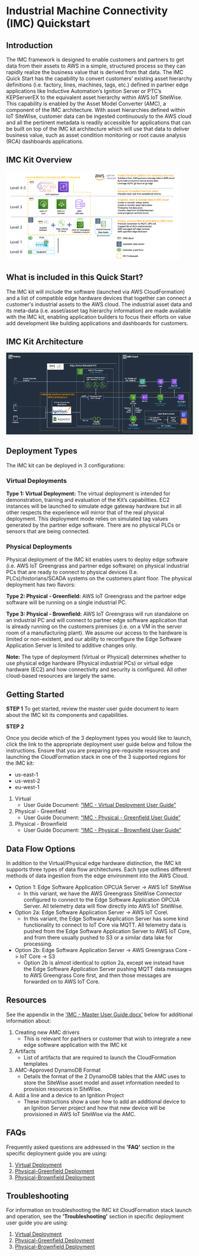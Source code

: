 # Industrial Machine Connectivity (IMC) Quickstart

## Introduction
The IMC framework is designed to enable customers and partners to get data from their assets to AWS in a simple, structured process so they can rapidly realize the business value that is derived from that data. The IMC Quick Start has the capability to convert customers’ existing asset hierarchy definitions (i.e. factory, lines, machines, tags, etc.) defined in partner edge applications like Inductive Automation’s Ignition Server or PTC’s KEPServerEX to the equivalent asset hierarchy within AWS IoT SiteWise. This capability is enabled by the Asset Model Converter (AMC), a component of the IMC architecture. With asset hierarchies defined within IoT SiteWise, customer data can be ingested continuously to the AWS cloud and all the pertinent metadata is readily accessible for applications that can be built on top of the IMC kit architecture which will use that data to deliver business value, such as asset condition monitoring or root cause analysis (RCA) dashboards applications.

## IMC Kit Overview
![IMC-Kit Overview](/documentation/images/IMC-Overview.png)

## What is included in this Quick Start?
The IMC kit will include the software (launched via AWS CloudFormation) and a list of compatible edge hardware devices that together can connect a customer's industrial assets to the AWS cloud. The industrial asset data and its meta-data (i.e. asset/asset tag hierarchy information) are made available with the IMC kit, enabling application builders to focus their efforts on value add development like building applications and dashboards for customers.

## IMC Kit Architecture
![IMC-Kit Overview](/documentation/images/IMC-Architecture.png)

## Deployment Types

The IMC kit can be deployed in 3 configurations:

### Virtual Deployments
**Type 1: Virtual Deployment:** The virtual deployment is intended for demonstration, training and evaluation of the Kit’s capabilities. EC2 instances will be launched to simulate edge gateway hardware but in all other respects the experience will mirror that of the real physical deployment. This deployment mode relies on simulated tag values generated by the partner edge software. There are no physical PLCs or sensors that are being connected.

### Physical Deployments
Physical deployment of the IMC kit enables users to deploy edge software (i.e. AWS IoT Greengrass and partner edge software) on physical industrial PCs that are ready to connect to physical devices (I.e. PLCs)/historians/SCADA systems on the customers plant floor. The physical deployment has two flavors:

**Type 2: Physical - Greenfield:** AWS IoT Greengrass and the partner edge software will be running on a single industrial PC.

**Type 3: Physical - Brownfield:** AWS IoT Greengrass will run standalone on an industrial PC and will connect to partner edge software application that is already running on the customers premises (i.e. on a VM in the server room of a manufacturing plant). We assume our access to the hardware is limited or non-existent, and our ability to reconfigure the Edge Software Application Server is limited to additive changes only.

**Note:**
The type of deployment (Virtual or Physical) determines whether to use physical edge hardware (Physical industrial PCs) or virtual edge hardware (EC2) and how connectivity and security is configured. All other cloud-based resources are largely the same.

## Getting Started

**STEP 1**
To get started, review the master user guide document to learn about the IMC kit its components and capabilities.

**STEP 2**

Once you decide which of the 3 deployment types you would like to launch, click the link to the appropriate deployment user guide below and follow the instructions. Ensure that you are preparing pre-requisite resources and launching the CloudFormation stack in one of the 3 supported regions for the IMC kit:
-	us-east-1
-	us-west-2
-	eu-west-1

1. Virtual
    - User Guide Document: [“IMC - Virtual Deployment User Guide”](https://github.com/aws-quickstart/quickstart-aws-industrial-machine-connectivity/raw/master/documentation/IMC%20-%20Virtual%20Deployment%20User%20Guide.docx)
2. Physical - Greenfield
    - User Guide Document: [“IMC - Physical - Greenfield User Guide”](https://github.com/aws-quickstart/quickstart-aws-industrial-machine-connectivity/raw/master/documentation/IMC%20-%20Physical-Greenfield%20Deployment%20User%20Guide.docx)
3. Physical - Brownfield
    - User Guide Document: [“IMC - Physical - Brownfield User Guide”](https://github.com/aws-quickstart/quickstart-aws-industrial-machine-connectivity/raw/master/documentation/IMC%20-%20Physical-Brownfield%20Deployment%20User%20Guide.docx)

## Data Flow Options

In addition to the Virtual/Physical edge hardware distinction, the IMC kit supports three types of data flow architectures. Each type outlines different methods of data ingestion from the edge environment into the AWS Cloud. 

- Option 1: Edge Software Application OPCUA Server -> AWS IoT SiteWise
    - In this variant, we have the AWS Greengrass SiteWise Connector configured to connect to the Edge Software Application OPCUA Server. All telemetry data will flow directly into AWS IoT SiteWise.
- Option 2a: Edge Software Application Server -> AWS IoT Core\
    - In this variant, the Edge Software Application Server has some kind functionality to connect to IoT Core via MQTT. All telemetry data is pushed from the Edge Software Application Server to AWS IoT Core, and from there usually pushed to S3 or a similar data lake for processing.
- Option 2b: Edge Software Application Server -> AWS Greengrass Core -> IoT Core -> S3
    - Option 2b is almost identical to option 2a, except we instead have the Edge Software Application Server pushing MQTT data messages to AWS Greengrass Core first, and then those messages are forwarded on to AWS IoT Core.

## Resources
See the appendix in the ['IMC - Master User Guide.docx'](https://github.com/aws-quickstart/quickstart-aws-industrial-machine-connectivity/raw/develop/documentation/IMC%20-%20Master%20User%20Guide.docx) below for additional information about:
1.	Creating new AMC drivers
    - This is relevant for partners or customer that wish to integrate a new edge software application with the IMC kit
2.	Artifacts
    - List of artifacts that are required to launch the CloudFormation templates
3.	AMC-Approved DynamoDB Format
    - Details the format of the 2 DynamoDB tables that the AMC uses to store the SiteWise asset model and asset information needed to provision resources in SiteWise.
4.	Add a line and a device to an Ignition Project
    - These instructions show a user how to add an additional device to an Ignition Server project and how that new device will be provisioned in AWS IoT SiteWise via the AMC.

## FAQs
Frequently asked questions are addressed in the **'FAQ'** section in the specific deployment guide you are using:
1. [Virtual Deployment](https://github.com/aws-quickstart/quickstart-aws-industrial-machine-connectivity/raw/master/documentation/IMC%20-%20Virtual%20Deployment%20User%20Guide.docx)
2. [Physical-Greenfield Deployment](https://github.com/aws-quickstart/quickstart-aws-industrial-machine-connectivity/raw/master/documentation/IMC%20-%20Physical-Greenfield%20Deployment%20User%20Guide.docx)
3. [Physical-Brownfield Deployment](https://github.com/aws-quickstart/quickstart-aws-industrial-machine-connectivity/raw/master/documentation/IMC%20-%20Physical-Brownfield%20Deployment%20User%20Guide.docx)

## Troubleshooting

For information on troubleshooting the IMC kit CloudFormation stack launch and operation, see the **'Troubleshooting'** section in specific deployment user guide you are using:
1. [Virtual Deployment](https://github.com/aws-quickstart/quickstart-aws-industrial-machine-connectivity/raw/master/documentation/IMC%20-%20Virtual%20Deployment%20User%20Guide.docx)
2. [Physical-Greenfield Deployment](https://github.com/aws-quickstart/quickstart-aws-industrial-machine-connectivity/raw/master/documentation/IMC%20-%20Physical-Greenfield%20Deployment%20User%20Guide.docx)
3. [Physical-Brownfield Deployment](https://github.com/aws-quickstart/quickstart-aws-industrial-machine-connectivity/raw/master/documentation/IMC%20-%20Physical-Brownfield%20Deployment%20User%20Guide.docx)